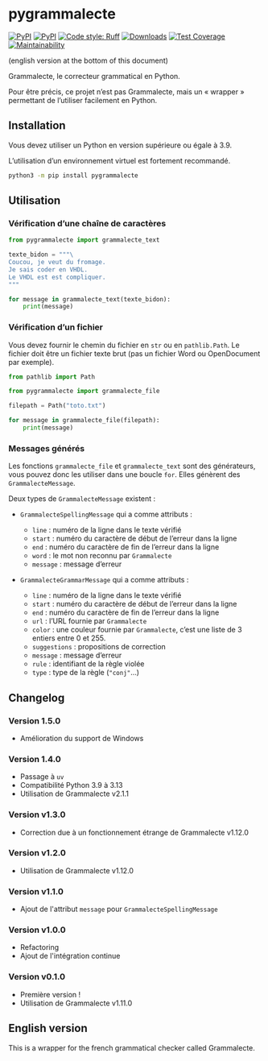 # pygrammalecte

[![PyPI](https://img.shields.io/pypi/v/pygrammalecte.svg)](https://pypi.python.org/pypi/pygrammalecte)
[![PyPI](https://img.shields.io/pypi/l/pygrammalecte.svg)](https://github.com/vpoulailleau/pygrammalecte/blob/master/LICENSE)
[![Code style: Ruff](https://img.shields.io/badge/code%20style-ruff-000000.svg)](https://github.com/astral-sh/ruff)
[![Downloads](https://pepy.tech/badge/pygrammalecte)](https://pepy.tech/project/pygrammalecte)
[![Test Coverage](https://api.codeclimate.com/v1/badges/44347ade656fa1e652ae/test_coverage)](https://codeclimate.com/github/vpoulailleau/pygrammalecte/test_coverage)
[![Maintainability](https://api.codeclimate.com/v1/badges/44347ade656fa1e652ae/maintainability)](https://codeclimate.com/github/vpoulailleau/pygrammalecte/maintainability)

(english version at the bottom of this document)

Grammalecte, le correcteur grammatical en Python.

Pour être précis, ce projet n’est pas Grammalecte, mais un « wrapper » permettant de l’utiliser facilement en Python.

## Installation

Vous devez utiliser un Python en version supérieure ou égale à 3.9.

L’utilisation d’un environnement virtuel est fortement recommandé.

```sh
python3 -m pip install pygrammalecte
```

## Utilisation

### Vérification d’une chaîne de caractères

```python
from pygrammalecte import grammalecte_text

texte_bidon = """\
Coucou, je veut du fromage.
Je sais coder en VHDL.
Le VHDL est est compliquer.
"""

for message in grammalecte_text(texte_bidon):
    print(message)
```

### Vérification d’un fichier

Vous devez fournir le chemin du fichier en `str` ou en `pathlib.Path`. Le fichier doit être un fichier texte brut (pas un fichier Word ou OpenDocument par exemple).

```python
from pathlib import Path

from pygrammalecte import grammalecte_file

filepath = Path("toto.txt")

for message in grammalecte_file(filepath):
    print(message)
```

### Messages générés

Les fonctions `grammalecte_file` et `grammalecte_text` sont des générateurs, vous pouvez donc les utiliser dans une boucle `for`. Elles génèrent des `GrammalecteMessage`.

Deux types de `GrammalecteMessage` existent :

- `GrammalecteSpellingMessage` qui a comme attributs :

  - `line` : numéro de la ligne dans le texte vérifié
  - `start` : numéro du caractère de début de l’erreur dans la ligne
  - `end` : numéro du caractère de fin de l’erreur dans la ligne
  - `word` : le mot non reconnu par `Grammalecte`
  - `message` : message d’erreur

- `GrammalecteGrammarMessage` qui a comme attributs :
  - `line` : numéro de la ligne dans le texte vérifié
  - `start` : numéro du caractère de début de l’erreur dans la ligne
  - `end` : numéro du caractère de fin de l’erreur dans la ligne
  - `url` : l’URL fournie par `Grammalecte`
  - `color` : une couleur fournie par `Grammalecte`, c’est une liste de 3 entiers entre 0 et 255.
  - `suggestions` : propositions de correction
  - `message` : message d’erreur
  - `rule` : identifiant de la règle violée
  - `type` : type de la règle (`"conj"`…)

## Changelog

### Version 1.5.0

- Amélioration du support de Windows

### Version 1.4.0

- Passage à `uv`
- Compatibilité Python 3.9 à 3.13
- Utilisation de Grammalecte v2.1.1

### Version v1.3.0

- Correction due à un fonctionnement étrange de Grammalecte v1.12.0

### Version v1.2.0

- Utilisation de Grammalecte v1.12.0

### Version v1.1.0

- Ajout de l'attribut `message` pour `GrammalecteSpellingMessage`

### Version v1.0.0

- Refactoring
- Ajout de l'intégration continue

### Version v0.1.0

- Première version !
- Utilisation de Grammalecte v1.11.0

## English version

This is a wrapper for the french grammatical checker called Grammalecte.
